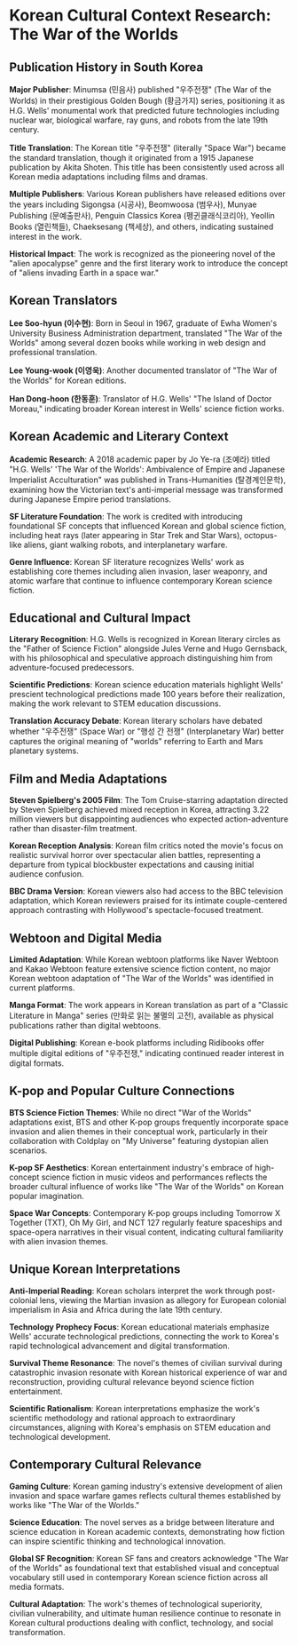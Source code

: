# Korean Cultural Context Research: The War of the Worlds

## Publication History in South Korea

**Major Publisher**: Minumsa (민음사) published "우주전쟁" (The War of the Worlds) in their prestigious Golden Bough (황금가지) series, positioning it as H.G. Wells' monumental work that predicted future technologies including nuclear war, biological warfare, ray guns, and robots from the late 19th century.

**Title Translation**: The Korean title "우주전쟁" (literally "Space War") became the standard translation, though it originated from a 1915 Japanese publication by Akita Shoten. This title has been consistently used across all Korean media adaptations including films and dramas.

**Multiple Publishers**: Various Korean publishers have released editions over the years including Sigongsa (시공사), Beomwoosa (범우사), Munyae Publishing (문예출판사), Penguin Classics Korea (펭귄클래식코리아), Yeollin Books (열린책들), Chaeksesang (책세상), and others, indicating sustained interest in the work.

**Historical Impact**: The work is recognized as the pioneering novel of the "alien apocalypse" genre and the first literary work to introduce the concept of "aliens invading Earth in a space war."

## Korean Translators

**Lee Soo-hyun (이수현)**: Born in Seoul in 1967, graduate of Ewha Women's University Business Administration department, translated "The War of the Worlds" among several dozen books while working in web design and professional translation.

**Lee Young-wook (이영욱)**: Another documented translator of "The War of the Worlds" for Korean editions.

**Han Dong-hoon (한동훈)**: Translator of H.G. Wells' "The Island of Doctor Moreau," indicating broader Korean interest in Wells' science fiction works.

## Korean Academic and Literary Context

**Academic Research**: A 2018 academic paper by Jo Ye-ra (조예라) titled "H.G. Wells' 'The War of the Worlds': Ambivalence of Empire and Japanese Imperialist Acculturation" was published in Trans-Humanities (탈경계인문학), examining how the Victorian text's anti-imperial message was transformed during Japanese Empire period translations.

**SF Literature Foundation**: The work is credited with introducing foundational SF concepts that influenced Korean and global science fiction, including heat rays (later appearing in Star Trek and Star Wars), octopus-like aliens, giant walking robots, and interplanetary warfare.

**Genre Influence**: Korean SF literature recognizes Wells' work as establishing core themes including alien invasion, laser weaponry, and atomic warfare that continue to influence contemporary Korean science fiction.

## Educational and Cultural Impact

**Literary Recognition**: H.G. Wells is recognized in Korean literary circles as the "Father of Science Fiction" alongside Jules Verne and Hugo Gernsback, with his philosophical and speculative approach distinguishing him from adventure-focused predecessors.

**Scientific Predictions**: Korean science education materials highlight Wells' prescient technological predictions made 100 years before their realization, making the work relevant to STEM education discussions.

**Translation Accuracy Debate**: Korean literary scholars have debated whether "우주전쟁" (Space War) or "행성 간 전쟁" (Interplanetary War) better captures the original meaning of "worlds" referring to Earth and Mars planetary systems.

## Film and Media Adaptations

**Steven Spielberg's 2005 Film**: The Tom Cruise-starring adaptation directed by Steven Spielberg achieved mixed reception in Korea, attracting 3.22 million viewers but disappointing audiences who expected action-adventure rather than disaster-film treatment.

**Korean Reception Analysis**: Korean film critics noted the movie's focus on realistic survival horror over spectacular alien battles, representing a departure from typical blockbuster expectations and causing initial audience confusion.

**BBC Drama Version**: Korean viewers also had access to the BBC television adaptation, which Korean reviewers praised for its intimate couple-centered approach contrasting with Hollywood's spectacle-focused treatment.

## Webtoon and Digital Media

**Limited Adaptation**: While Korean webtoon platforms like Naver Webtoon and Kakao Webtoon feature extensive science fiction content, no major Korean webtoon adaptation of "The War of the Worlds" was identified in current platforms.

**Manga Format**: The work appears in Korean translation as part of a "Classic Literature in Manga" series (만화로 읽는 불멸의 고전), available as physical publications rather than digital webtoons.

**Digital Publishing**: Korean e-book platforms including Ridibooks offer multiple digital editions of "우주전쟁," indicating continued reader interest in digital formats.

## K-pop and Popular Culture Connections

**BTS Science Fiction Themes**: While no direct "War of the Worlds" adaptations exist, BTS and other K-pop groups frequently incorporate space invasion and alien themes in their conceptual work, particularly in their collaboration with Coldplay on "My Universe" featuring dystopian alien scenarios.

**K-pop SF Aesthetics**: Korean entertainment industry's embrace of high-concept science fiction in music videos and performances reflects the broader cultural influence of works like "The War of the Worlds" on Korean popular imagination.

**Space War Concepts**: Contemporary K-pop groups including Tomorrow X Together (TXT), Oh My Girl, and NCT 127 regularly feature spaceships and space-opera narratives in their visual content, indicating cultural familiarity with alien invasion themes.

## Unique Korean Interpretations

**Anti-Imperial Reading**: Korean scholars interpret the work through post-colonial lens, viewing the Martian invasion as allegory for European colonial imperialism in Asia and Africa during the late 19th century.

**Technology Prophecy Focus**: Korean educational materials emphasize Wells' accurate technological predictions, connecting the work to Korea's rapid technological advancement and digital transformation.

**Survival Theme Resonance**: The novel's themes of civilian survival during catastrophic invasion resonate with Korean historical experience of war and reconstruction, providing cultural relevance beyond science fiction entertainment.

**Scientific Rationalism**: Korean interpretations emphasize the work's scientific methodology and rational approach to extraordinary circumstances, aligning with Korea's emphasis on STEM education and technological development.

## Contemporary Cultural Relevance

**Gaming Culture**: Korean gaming industry's extensive development of alien invasion and space warfare games reflects cultural themes established by works like "The War of the Worlds."

**Science Education**: The novel serves as a bridge between literature and science education in Korean academic contexts, demonstrating how fiction can inspire scientific thinking and technological innovation.

**Global SF Recognition**: Korean SF fans and creators acknowledge "The War of the Worlds" as foundational text that established visual and conceptual vocabulary still used in contemporary Korean science fiction across all media formats.

**Cultural Adaptation**: The work's themes of technological superiority, civilian vulnerability, and ultimate human resilience continue to resonate in Korean cultural productions dealing with conflict, technology, and social transformation.
